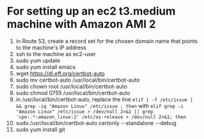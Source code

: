 # For setting up an ec2 t3.medium machine with Amazon AMI 2

1) in Route 53, create a record set for the chosen domain name that points to the machine's IP address
2) ssh to the machine as ec2-user
3) sudo yum update
4) sudo yum install emacs
5) wget https://dl.eff.org/certbot-auto
6) sudo mv certbot-auto /usr/local/bin/certbot-auto
7) sudo chown root /usr/local/bin/certbot-auto
8) sudo chmod 0755 /usr/local/bin/certbot-auto
9) in /usr/local/bin/certbot-auto, replace the line `elif [ -f /etc/issue ] && grep -iq "Amazon Linux" /etc/issue ; then` with `elif grep -i "Amazon Linux" /etc/issue > /dev/null 2>&1 || grep 'cpe:.*:amazon_linux:2' /etc/os-release > /dev/null 2>&1; then`
10) sudo /usr/local/bin/certbot-auto certonly --standalone --debug 
11) sudo yum install git
